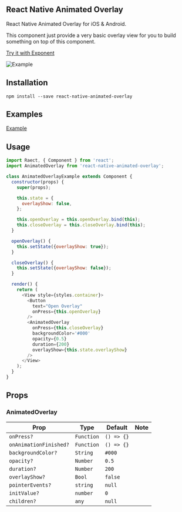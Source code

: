 ## React Native Animated Overlay
React Native Animated Overlay for iOS & Android.

This component just provide a very basic overlay view for you to build something on top of this component.

[Try it with Exponent](https://exp.host/@jacklam718/animatedoverlay-example)

![Example](https://jacklam718.github.io/react-native-animated-overlay/assets/video/react-native-animated-overlay.gif)

## Installation

`npm install --save react-native-animated-overlay`

## Examples
[Example](https://github.com/jacklam718/react-native-animated-overlay/blob/master/animatedoverlay-example/main.js)

## Usage
```javascript
import Raect, { Component } from 'react';
import AnimatedOverlay from 'react-native-animated-overlay';

class AnimatedOverlayExample extends Component {
  constructor(props) {
    super(props);

    this.state = {
      overlayShow: false,
    };

    this.openOverlay = this.openOverlay.bind(this);
    this.closeOverlay = this.closeOverlay.bind(this);
  }

  openOverlay() {
    this.setState({overlayShow: true});
  }

  closeOverlay() {
    this.setState({overlayShow: false});
  }

  render() {
    return (
      <View style={styles.container}>
        <Button
          text="Open Overlay"
          onPress={this.openOverlay}
        />
        <AnimatedOverlay
          onPress={this.closeOverlay}
          backgroundColor='#000'
          opacity={0.5}
          duration={200}
          overlayShow={this.state.overlayShow}
        />
      </View>
    );
  }
}
```

## Props
### AnimatedOverlay
| Prop | Type | Default | Note |
|---|---|---|---|
| `onPress?` | `Function` | `() => {}` |
| `onAnimationFinished?` | `Function` |  `() => {}` |
| `backgroundColor?` | `String` | `#000` |
| `opacity?` | `Number` | `0.5` |
| `duration?` | `Number` | `200` |
| `overlayShow?` | `Bool` | `false` |
| `pointerEvents?` | `string` | `null` |
| `initValue?` | `number` | `0` |
| `children?` | `any` | `null` |
